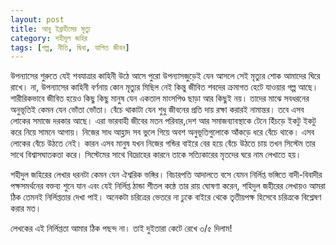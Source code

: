 ```yaml
---
layout: post
title: আবু ইব্রাহীমের মৃত্যু 
category: শহীদুল জহির
tags: [গল্প, নীতি, দ্বিধা, যাপিত জীবন]
---
```

উপন্যাসের শুরুতে যেই শবযাত্রার কাহিনী উঠে আসে পুরো উপন্যাসজুড়েই যেন আসলে সেই মৃত্যুর শোক আমাদের ঘিরে রাখে। না, উপন্যাসের কাহিনী বর্ণনায় কোন মৃত্যুর মিছিল নেই কিন্তু জীবিত শবদের ক্রমাগত হেটে যাওয়ার গল্প আছে। শারীরিকভাবে জীবিত হয়েও কিছু কিছু মানুষ যেন একতাল মাংসপিণ্ড ছাড়া আর কিছুই নয়। তাদের মাঝে সবধরনের অনুভূতিই কেমন যেন ভোঁতা ভোঁতা। বেঁচে থাকাটা যেন শুধু জীবনের প্রতি দায় রক্ষা করারই নামান্তর। তবে এসব লোকের সমাজে দরকার আছে। এরা ভারবাহী জীবের মতন পরিবার,দেশ আর সমাজব্যাবস্থাকে টেনে হিঁচড়ে ইকটু ইকটু করে নিয়ে সামনে আগায়। নিজের সাধ আহ্লাদ সব ভুলে গিয়ে অবশ অনুভূতিগুলোকে আঁকড়ে ধরে বেঁচে থাকে। এসব লোকের বেঁচে উঠতে নেই। কারন এসব মানুষ যখন নিজের গন্ডির বাইরে বের হয়ে বেঁচে উঠতে চায় তখন সিস্টেম তার সাথে বিশ্বাসঘাতকতা করে। সিস্টেমের সাথে বিদ্রোহের কারনে তাকে সত্যিকারের মৃতদের ঘরে নাম লেখাতে হয়। 

শহীদুল জহিরের লেখার ধরনটা কেমন যেন ঐশ্বরিক ভঙ্গির। বিচারপতি আদালতে বসে যেমন নির্লিপ্ত ভঙ্গিতে বাদী-বিবাদীর পক্ষসমর্থনের বক্তব্য শুনে যান এবং যেই নির্লিপ্ত ঠান্ডা শীতল কন্ঠে তার রায় ঘোষণা করেন, শহিদুল জহীরের লেখায়ও আমরা ঠিক তেমনই নির্লিপ্ততার দেখা পাই। অনেকটা চরিত্রের ভেতরে না ঢুকে বাইরে থেকে তৃতীয়পক্ষ হিসেবে চরিত্রকে বিশ্লেষণ করার মত। 

লেখকের এই নির্লিপ্ততা আমার ঠিক পছন্দ না। তাই দুইতারা কেটে রেখে ৩/৫ দিলাম!